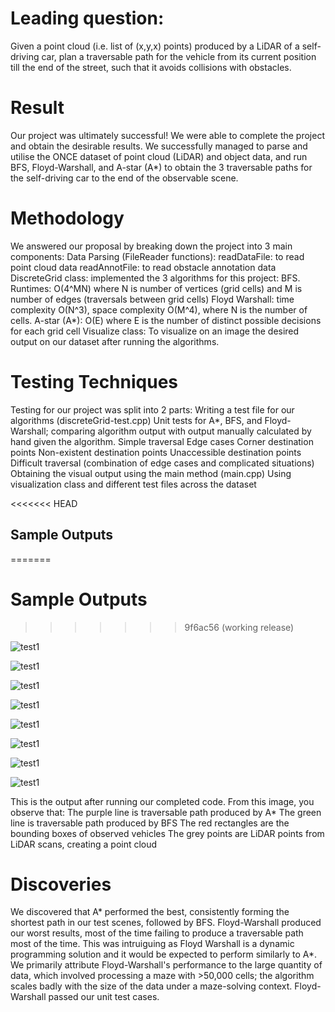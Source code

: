 # Leading question: #

Given a point cloud (i.e. list of (x,y,x) points) produced by a LiDAR of a self-driving car, plan a traversable path for the vehicle from its current position till the end of the street, such that it avoids collisions with obstacles. 
 
 # Result #
Our project was ultimately successful! We were able to complete the project and obtain the desirable results. We successfully managed to parse and utilise the ONCE dataset of point cloud (LiDAR) and object data, and run BFS, Floyd-Warshall, and A-star (A*) to obtain the 3 traversable paths for the self-driving car to the end of the observable scene. 

# Methodology #
We answered our proposal by breaking down the project into 3 main components:
Data Parsing (FileReader functions):
readDataFile: to read point cloud data
readAnnotFile: to read obstacle annotation data
DiscreteGrid class: implemented the 3 algorithms for this project:
BFS. Runtimes: O(4^MN) where N is number of vertices (grid cells) and M is number of edges (traversals between grid cells)
Floyd Warshall: time complexity O(N^3), space complexity O(M^4), where N is the number of cells.
A-star (A*): O(E) where E is the number of distinct possible decisions for each grid cell
Visualize class: To visualize on an image the desired output on our dataset after running the algorithms.
 
# Testing Techniques #

Testing for our project was split into 2 parts:
Writing a test file for our algorithms (discreteGrid-test.cpp)
Unit tests for A*, BFS, and Floyd-Warshall; comparing algorithm output with output manually calculated by hand given the algorithm.
Simple traversal
Edge cases
Corner destination points
Non-existent destination points
Unaccessible destination points
Difficult traversal (combination of edge cases and complicated situations)
Obtaining the visual output using the main method (main.cpp)
Using visualization class and different test files across the dataset
 
<<<<<<< HEAD
## Sample Outputs ##
=======
# Sample Outputs #
>>>>>>> 9f6ac56 (working release)
 
 ![test1](./testImages/Painted_Map_1.png)

 ![test1](./testImages/Painted_Map_2.png)

 ![test1](./testImages/Painted_Map_3.png)

 ![test1](./testImages/Painted_Map_4.png)

  ![test1](./testImages/Painted_Map_5.png)

 ![test1](./testImages/Painted_Map_6.png)

 ![test1](./testImages/Painted_Map_7.png)
 
 ![test1](./testImages/Painted_Map_8.png)

This is the output after running our completed code. From this image, you observe that:
The purple line is traversable path produced by A* 
The green line is traversable path produced by BFS 
The red rectangles are the bounding boxes of observed vehicles
The grey points are LiDAR points from LiDAR scans, creating a point cloud
 
# Discoveries #

We discovered that A* performed the best, consistently forming the shortest path in our test scenes, followed by BFS. Floyd-Warshall produced our worst results, most of the time failing to produce a traversable path most of the time. This was intruiguing as Floyd Warshall is a dynamic programming solution and it would be expected to perform similarly to A*. We primarily attribute Floyd-Warshall's performance to the large quantity of data, which involved processing a maze with >50,000 cells; the algorithm scales badly with the size of the data under a maze-solving context. Floyd-Warshall passed our unit test cases.

